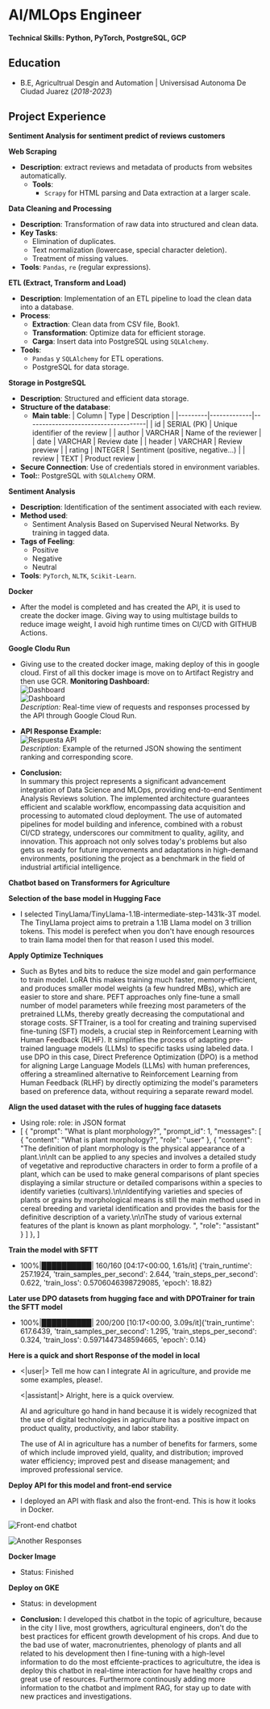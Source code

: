 # AI/MLOps Engineer

#### Technical Skills: Python, PyTorch, PostgreSQL, GCP

## Education
- B.E, Agricultrual Desgin and Automation | Universisad Autonoma De Ciudad Juarez (_2018-2023_)

## Project Experience
**Sentiment Analysis for sentiment predict of reviews customers**

**Web Scraping**
- **Description**: extract reviews and metadata of products from websites automatically.
   - **Tools**:
     - `Scrapy`  for HTML parsing and Data extraction at a larger scale.

**Data Cleaning and Processing**
   - **Description**: Transformation of raw data into structured and clean data.
   - **Key Tasks**:
     - Elimination of duplicates.
     - Text normalization (lowercase, special character deletion).
     - Treatment of missing values.
   - **Tools**: `Pandas`, `re` (regular expressions).

**ETL (Extract, Transform and Load)**
   - **Description**: Implementation of an ETL pipeline to load the clean data into a database.
   - **Process**:
     - **Extraction**: Clean data from CSV file, Book1.
     - **Transformation**: Optimize data for efficient storage.
     - **Carga**: Insert data into PostgreSQL using  `SQLAlchemy`.
   - **Tools**:
     - `Pandas` y `SQLAlchemy` for ETL operations.
     - PostgreSQL for data storage.

**Storage in PostgreSQL**
   - **Description**: Structured and efficient data storage.
   - **Structure of the database**:
     - **Main table**:
        | Column  | Type         | Description                        |
        |---------|-------------|-------------------------------------|
        | id      | SERIAL (PK) | Unique identifier of the review     |
        | author  | VARCHAR     | Name of the reviewer                |
        | date    | VARCHAR     | Review date                         |
        | header  | VARCHAR     | Review preview                      |
        | rating  | INTEGER     | Sentiment (positive, negative...)   |
        | review  | TEXT        | Product review                      |
   - **Secure Connection**: Use of credentials stored in environment variables.
   - **Tool:**: PostgreSQL with `SQLAlchemy` ORM.

**Sentiment Analysis**
   - **Description**: Identification of the sentiment associated with each review.
   - **Method used**:
     - Sentiment Analysis Based on Supervised Neural Networks. By training in tagged data.
   - **Tags of Feeling**:
     - Positive
     - Negative
     - Neutral
   - **Tools**: `PyTorch`, `NLTK`, `Scikit-Learn`.

**Docker**
- After the model is completed and has created the API, it is used to create the docker image. Giving way to using multistage builds to reduce image weight, I avoid high runtime times on CI/CD with GITHUB Actions.

**Google Clodu Run**
 - Giving use to the created docker image, making deploy of this in google cloud. First of all this docker image is move on to Artifact Registry and then use GCR.
 **Monitoring Dashboard:**  
  ![Dashboard](assets/gcloud.png)  
  ![Dashboard](assets/gcloud_2.png)  
  _Description:_ Real-time view of requests and responses processed by the API through Google Cloud Run.
 - **API Response Example:**  
  ![Respuesta API](assets/sentiments_responses.png)  
  _Description:_ Example of the returned JSON showing the sentiment ranking and corresponding score.

- **Conclusion:**  
  In summary this project represents a significant advancement integration of Data Science and MLOps, providing end-to-end Sentiment Analysis Reviews solution. The implemented architecture guarantees efficient and scalable workflow, encompassing data acquisition and processing to automated cloud deployment.  The use of automated pipelines for model building and inference, combined with a robust CI/CD strategy, underscores our commitment to quality, agility, and innovation. This approach not only solves today's problems but also gets us ready for future improvements and adaptations in high-demand environments, positioning the project as a benchmark in the field of industrial artificial intelligence.

**Chatbot based on Transformers for Agriculture**

**Selection of the base model in Hugging Face**
- I selected TinyLlama/TinyLlama-1.1B-intermediate-step-1431k-3T model. The TinyLlama project aims to pretrain a 1.1B Llama model on 3 trillion tokens. This model
  is perefect when you don't have enough resources to train llama model then for that reason I used this model.

**Apply Optimize Techniques**
- Such as Bytes and bits to reduce the size model and gain performance to train model. LoRA this makes training much faster, memory-efficient, and produces smaller model weights (a few hundred MBs), which are easier to store and share. PEFT approaches only fine-tune a small number of model parameters while freezing most parameters of the pretrained LLMs, thereby greatly decreasing the computational and storage costs. SFTTrainer, is a tool for creating and training supervised fine-tuning (SFT) models, a crucial step in Reinforcement Learning with Human Feedback (RLHF). It simplifies the process of adapting pre-trained language models (LLMs) to specific tasks using labeled data. I use DPO in this case, Direct Preference Optimization (DPO) is a method for aligning Large Language Models (LLMs) with human preferences, offering a streamlined alternative to Reinforcement Learning from Human Feedback (RLHF) by directly optimizing the model's parameters based on preference data, without requiring a separate reward model.

**Align the used dataset with the rules of hugging face datasets**
- Using role: </user> role: </assistant> in JSON format
- [
    {
        "prompt": "What is plant morphology?",
        "prompt_id": 1,
        "messages": [
            {
                "content": "What is plant morphology?",
                "role": "user"
            },
            {
                "content": "The definition of plant morphology is the physical appearance of a plant.\n\nIt can be applied to any species and involves a detailed study of vegetative and reproductive characters in order to form a profile of a plant, which can be used to make general comparisons of plant species displaying a similar structure or detailed comparisons within a species to identify varieties (cultivars).\n\nIdentifying varieties and species of plants or grains by morphological means is still the main method used in cereal breeding and varietal identification and provides the basis for the definitive description of a variety.\n\nThe study of various external features of the plant is known as plant morphology. ",
                "role": "assistant"
            }
        ]
    },
  ]

**Train the model with SFTT**
- 100%|██████████| 160/160 [04:17<00:00,  1.61s/it] {'train_runtime': 257.1924, 'train_samples_per_second': 2.644, 'train_steps_per_second': 0.622, 'train_loss':  0.5706046398729085, 'epoch': 18.82}

**Later use DPO datasets from hugging face and with DPOTrainer for train the SFTT model**
- 100%|██████████| 200/200 [10:17<00:00,  3.09s/it]{'train_runtime': 617.6439, 'train_samples_per_second': 1.295, 'train_steps_per_second': 0.324, 'train_loss':   0.5971447348594665, 'epoch': 0.14}

**Here is a quick and short Response of the model in local**
- <|user|> Tell me how can I integrate AI in agriculture, and provide me some examples, please!.</s>

  <|assistant|> Alright, here is a quick overview.

  AI and agriculture go hand in hand because it is widely recognized that the use of digital technologies in agriculture has a positive impact on product quality, productivity, and labor stability.

  The use of AI in agriculture has a number of benefits for farmers, some of which include improved yield, quality, and distribution; improved water efficiency; improved pest and disease management; and improved professional service.

**Deploy API for this model and front-end service**
- I deployed an API with flask and also the front-end. This is how it looks in Docker.

![Front-end chatbot](assets/responses_llm_prod.png)

![Another Responses](assets/responses_llm_prod_3.png)

**Docker Image**
- Status: Finished

**Deploy on GKE**
- Status: in development

- **Conclusion:**
  I developed this chatbot in the topic of agriculture, because in the city I live, most growthers, agricultural engineers, don't do the best practices for efficent growth development of his crops. And due to the bad use of water, macronutrientes, phenology of plants and all related to his development then I fine-tuning with a high-level information to do the most effciente-practices to agricultutre, the idea is deploy this chatbot in real-time interaction for have healthy crops and great use of resources. Furthermore continously adding more information to the chatbot and implment RAG, for stay up to date with new practices and investigations.
